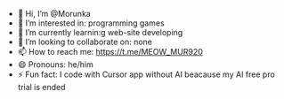 - 👋 Hi, I’m @Morunka
- 👀 I’m interested in: programming games
- 🌱 I’m currently learnin:g web-site developing
- 💞️ I’m looking to collaborate on: none
- 📫 How to reach me: https://t.me/MEOW_MUR920
- 😄 Pronouns: he/him
- ⚡ Fun fact: I code with Cursor app without AI beacause my AI free pro trial is ended

<!---
Morunka/Morunka is a ✨ special ✨ repository because its `README.md` (this file) appears on your GitHub profile.
You can click the Preview link to take a look at your changes.
--->
